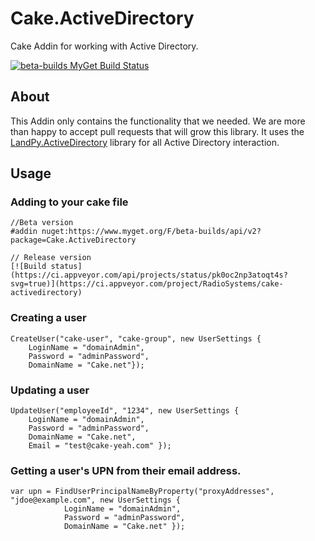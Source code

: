 # Cake.ActiveDirectory
Cake Addin for working with Active Directory.

[![beta-builds MyGet Build Status](https://www.myget.org/BuildSource/Badge/beta-builds?identifier=5e6a811d-5f15-431b-907f-086c980499c2)](https://www.myget.org/)

## About

This Addin only contains the functionality that we needed.  We are more than happy to accept pull requests that will grow this library.  It uses the [LandPy.ActiveDirectory](https://github.com/landpy/ActiveDirectoryLibrary) library for all Active Directory interaction.

## Usage

### Adding to your cake file

```
//Beta version
#addin nuget:https://www.myget.org/F/beta-builds/api/v2?package=Cake.ActiveDirectory 

// Release version
[![Build status](https://ci.appveyor.com/api/projects/status/pk0oc2np3atoqt4s?svg=true)](https://ci.appveyor.com/project/RadioSystems/cake-activedirectory)
```

### Creating a user

```
CreateUser("cake-user", "cake-group", new UserSettings { 
    LoginName = "domainAdmin", 
    Password = "adminPassword", 
    DomainName = "Cake.net"});
```

### Updating a user

```
UpdateUser("employeeId", "1234", new UserSettings { 
    LoginName = "domainAdmin", 
    Password = "adminPassword", 
    DomainName = "Cake.net",
    Email = "test@cake-yeah.com" });
```

### Getting a user's UPN from their email address.

```
var upn = FindUserPrincipalNameByProperty("proxyAddresses", "jdoe@example.com", new UserSettings { 
            LoginName = "domainAdmin", 
            Password = "adminPassword", 
            DomainName = "Cake.net" });
```
